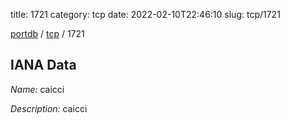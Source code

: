title: 1721
category: tcp
date: 2022-02-10T22:46:10
slug: tcp/1721

[portdb](/) / [tcp](/category/tcp.html) / 1721


## IANA Data

_Name:_ caicci

_Description:_ caicci

